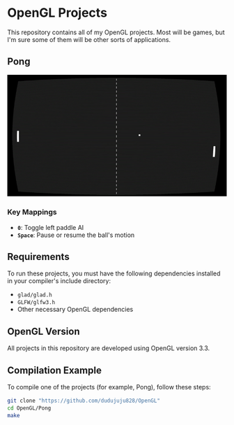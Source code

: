 # OpenGL Projects
This repository contains all of my OpenGL projects. Most will be games, but I'm sure some of them will be other sorts of applications.
## Pong
![Project Banner](./Pong/assets/pong_gameplay.gif)
### Key Mappings

- **`0`**: Toggle left paddle AI
- **`Space`**: Pause or resume the ball's motion

## Requirements

To run these projects, you must have the following dependencies installed in your compiler's include directory:
- `glad/glad.h`
- `GLFW/glfw3.h`
- Other necessary OpenGL dependencies

## OpenGL Version

All projects in this repository are developed using OpenGL version 3.3.

## Compilation Example

To compile one of the projects (for example, Pong), follow these steps:

```bash
git clone "https://github.com/dudujuju828/OpenGL"
cd OpenGL/Pong
make
